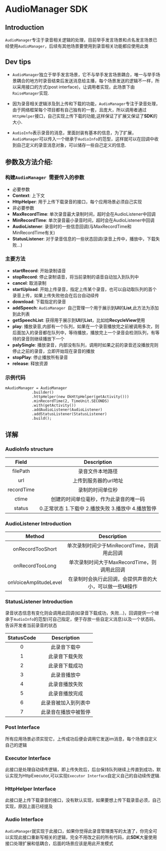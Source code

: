 # AudioManager SDK
## Introduction
 `AudioManager`专注于录音相关逻辑的处理，目前举手发言场景和点名发言场景已经使用`AudioManager`，后续有其他场景要使用到录音相关功能都应使用此类
## Dev tips
* `AudioManager`独立于举手发言场景，它不与举手发言场景耦合，唯一与举手场景耦合的地方时录音结束后发送消息给主播，每个场景发送的逻辑不一样，所以采用接口的方式(post interface)，让调用者实现，此场景下由`RaiseManager`实现.

* 因为录音相关逻辑涉及到上传和下载的功能，`AudioManager`专注于录音处理，由于网络框架每个项目都有自己独有的一套，且庞大，所以调用者通过`HttpHelper`接口，自己实现上传下载的功能,这样保证了扩展又保证了**SDK**的大小.
* `AudioInfo`表示录音的消息，里面封装有基本的信息，为了扩展，`AudioManager`可以传入一个继承于`AudioInfo`的范型，这样就可以在回调中收到自己定义的录音消息对象，可以储存一些自己定义的信息. 

## 参数及方法介绍:
### 构建`AudioManager `需要传入的参数  
 * 必要参数
  * **Context**: 上下文
  * **HttpHelper**: 用于上传下载录音的接口，每个应用场景必须自己实现 
 * 非必要参数
  * **MaxRecordTime**: 单次录音最大录制时间，超时会在AudioListener中回调
  * **MinRecordTime**: 单次录音最小录音时间，超时会在AudioListener中回调 
  * **AudioListener**: 录音时的一些信息回调(与MaxRecordTime和MinRecordTime有关)
  * **StatusListener**: 对于录音信息的一些状态回调(录音上传中，播放中，下载失败...)

### 主要方法
 * **startRecord**: 开始录制语音
 * **stopRecord**: 停止录制语音，将当前录制的语音自动加入到队列中
 * **cancel**: 取消录制
 * **startUpload**: 开始上传录音，指定上传某个录音，也可以自动取队列的首个录音上传，如果上传失败他会在后台自动续传
 * **download**: 下载指定的录音
 * **addSpeech**: `AudioManager `自己管理一个用于展示到**UI**的**List**,此方法为添加到此列表
 * **getSpeechList**: 获得用于展示到**UI**的**List**，比如给**RecycleView**使用
 * **play**: 播放录音,内部有一个队列，如果在一个录音播放完之前被调用多次，则后面加入的录音都在队列中，等待播放，播放完上一个录音会检测队列，有等待的录音则继续播放下一个
 * **palySingle**: 播放录音，内部没有队列，调用时如果之前的录音还没播放完则停止之前的录音，立即开始现在录音的播放
 * **stopPlay**: 停止播放所有录音
 * **release**: 释放资源

### 示例代码
    
    mAudioManager = AudioManager
                .builder()
                .httpHelper(new OkHttpHelper(getActivity()))
                .minRecordTime(2, TimeUnit.SECONDS)
                .with(getActivity())
                .addAudioListener(AudioListener)
                .addStatusListener(StatusListener)
                .build();

## 详解
### AudioInfo structure  

Field       | Description
:----------:|:-------------:
filePath    | 录音文件本地路径
url         | 上传到服务器的url地址
recordTime  | 录制的时间单位秒
ctime       | 创建的时间单位毫秒，作为此录音的唯一码
status      | 0.正常状态 1.下载中 2.播放失败 3.播放中 4.播放暂停

### AudioListener Introduction
Method               |  Description
:-------------------:|:-------------:
onRecordTooShort     | 单次录制时间少于MinRecordTime，则调用此回调
onRecordTooLong      | 单次录制时间大于MaxRecordTime，则调用此回调
onVoiceAmplitudeLevel| 在录制时会执行此回调，会提供声音的大小，可以做一些**UI**操作

### StatusListener Introduction
录音状态信息有变化则会调用此回调(如录音下载成功，失败...)，回调提供一个继承于`AudioInfo`的范型(可自己指定，便于存放一些自定义消息)以及一个状态码，告诉开发者当前录音的状态

StatusCode | Description
:---------:|:--------------:
0          | 此录音下载中
1          | 此录音下载失败
2          | 此录音下载成功
3          | 此录音播放中
4          | 此录音播放失败
5          | 此录音播放完成
6          | 此录音被加入到列表中
7          | 此录音在播放中被暂停

### Post Interface   
所有应用场景必须实现它，上传成功后便会调用它发送im消息，每个场景自定义自己的逻辑   

### Executor Interface
此接口是处理自动续传逻辑，即上传失败后，后台保持队列继续上传直到成功，默认实现为HttpExecutor,可以实现`Executor Interface`自定义自己的自动续传逻辑.   

### HttpHelper Interface 
此接口是上传下载录音的接口，没有默认实现，如果要想上传下载录音必须，自己实现，原因上面已经提及 

### Audio Interface 
`AudioManager`就实现于此接口，如果你觉得此录音管理类写的太渣了，你完全可以实现此接口重新写相关的逻辑，完全不用改之前的所有代码，此**SDK**大量使用接口处理扩展和低耦合，后面的场景应该是用此开发模式
